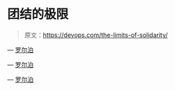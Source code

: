 # 团结的极限

> 原文：<https://devops.com/the-limits-of-solidarity/>

— [罗尔泊](https://devops.com/author/breselman/)

— [罗尔泊](https://devops.com/author/breselman/)

— [罗尔泊](https://devops.com/author/breselman/)